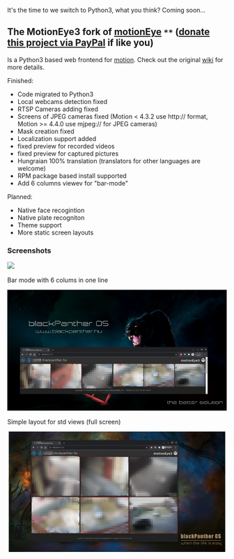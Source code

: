 It's the time to we switch to Python3, what you think? Coming soon...

## The MotionEye3 fork of <a href="https://github.com/ccrisan/motioneye/wiki"> motionEye</a> `**` (<a href="https://www.paypal.com/donate/?hosted_button_id=5SBR4D2MWKWJQ&fbclid=IwAR0EJwzkFxYVfXIiCFqxyPJzVUntSX3yrF5wHoqRAvqdKKQexZO4axCPGy4">donate this project via PayPal</a> if like you)

Is a Python3 based web frontend for <a href="https://motion-project.github.io"> motion</a>. 
Check out the original <a href="https://github.com/blackPantherOS/motionEye3/wiki">wiki</a> for more details.

Finished:
  - Code migrated to Python3 
  - Local webcams detection fixed
  - RTSP Cameras adding fixed
  - Screens of JPEG cameras fixed (Motion < 4.3.2 use http:// format, Motion >= 4.4.0 use mjpeg:// for JPEG cameras)
  - Mask creation fixed
  - Localization support added
  - fixed preview for recorded videos
  - fixed preview for captured pictures
  - Hungraian 100% translation (translators for other languages are welcome)
  - RPM package based install supported 
  - Add 6 columns viewev for "bar-mode"

Planned:
  - Native face recogintion 
  - Native plate recogniton
  - Theme support
  - More static screen layouts

### Screenshots
<img src="extra/motioneye.svg"> 

Bar mode with 6 colums in one line

<img src="extra/motionEye3_1row_6columns.png"> 

Simple layout for std views (full screen)

<img src="extra/motionEye3_2rows_3columns.png"> 


  



